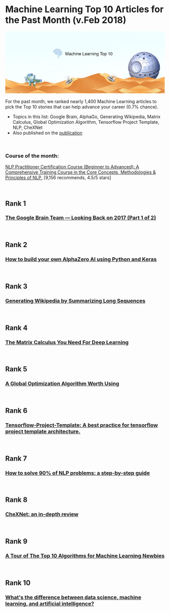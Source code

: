 # Machine Learning Top 10 Articles for the Past Month (v.Feb 2018)

<img src="feb-machine-learning.png" width="800" alt="Mybridge"></a>

For the past month, we ranked nearly 1,400 Machine Learning articles to pick the Top 10 stories that can help advance your career (0.7% chance).
 
* Topics in this list: Google Brain, AlphaGo, Generating Wikipedia, Matrix Calculus, Global Optimization Algorithm, Tensorflow Project Template, NLP, CheXNet
* Also published on the [publication](https://medium.mybridge.co/javascript-top-10-articles-for-the-past-month-v-feb-2018-cb8a4949494f)

<br>

### Course of the month:
[NLP Practitioner Certification Course (Beginner to Advanced): A Comprehensive Training Course in the Core Concepts, Methodologies & Principles of NLP.](http://bit.ly/2E3RHNo) [9,156 recommends, 4.5/5 stars]

<br>

## Rank 1
### [The Google Brain Team — Looking Back on 2017 (Part 1 of 2)](https://research.googleblog.com/2018/01/the-google-brain-team-looking-back-on.html?utm_source=mybridge&utm_medium=email&utm_campaign=read_more)

<br>

## Rank 2
### [How to build your own AlphaZero AI using Python and Keras](https://medium.com/applied-data-science/how-to-build-your-own-alphazero-ai-using-python-and-keras-7f664945c188?utm_source=mybridge&utm_medium=email&utm_campaign=read_more)

<br>

## Rank 3
### [Generating Wikipedia by Summarizing Long Sequences](https://arxiv.org/abs/1801.10198?utm_source=mybridge&utm_medium=email&utm_campaign=read_more)

<br>

## Rank 4
### [The Matrix Calculus You Need For Deep Learning](http://parrt.cs.usfca.edu/doc/matrix-calculus/index.html?utm_source=mybridge&utm_medium=email&utm_campaign=read_more)

<br>

## Rank 5
### [A Global Optimization Algorithm Worth Using](http://blog.dlib.net/2017/12/a-global-optimization-algorithm-worth.html?utm_source=mybridge&utm_medium=email&utm_campaign=read_more)

<br>

## Rank 6
### [Tensorflow-Project-Template: A best practice for tensorflow project template architecture.](https://github.com/Mrgemy95/Tensorflow-Project-Template?utm_source=mybridge&utm_medium=email&utm_campaign=read_more)

<br>

## Rank 7
### [How to solve 90% of NLP problems: a step-by-step guide](https://blog.insightdatascience.com/how-to-solve-90-of-nlp-problems-a-step-by-step-guide-fda605278e4e?utm_source=mybridge&utm_medium=email&utm_campaign=read_more)

<br>

## Rank 8
### [CheXNet: an in-depth review](https://lukeoakdenrayner.wordpress.com/2018/01/24/chexnet-an-in-depth-review?utm_source=mybridge&utm_medium=email&utm_campaign=read_more)

<br>

## Rank 9
### [A Tour of The Top 10 Algorithms for Machine Learning Newbies](https://towardsdatascience.com/a-tour-of-the-top-10-algorithms-for-machine-learning-newbies-dde4edffae11?utm_source=mybridge&utm_medium=email&utm_campaign=read_more)

<br>

## Rank 10
### [What's the difference between data science, machine learning, and artificial intelligence?](http://varianceexplained.org/r/ds-ml-ai?utm_source=mybridge&utm_medium=email&utm_campaign=read_more)
